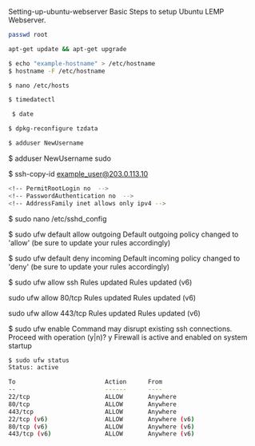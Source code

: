 Setting-up-ubuntu-webserver
Basic Steps to setup Ubuntu LEMP Webserver. 

<!-- //setting strong root password -->

```bash
passwd root
```

<!-- add superstrongpassword. -->


<!-- update upgrade server -->
```bash
apt-get update && apt-get upgrade
```


<!-- set hostname: -->

```bash
$ echo "example-hostname" > /etc/hostname
$ hostname -F /etc/hostname
```


<!-- //Edit /etc/hosts to add hostnames -->
```bash
$ nano /etc/hosts
```


<!-- check timezone -->

```bash
$ timedatectl
```


<!-- check time -->

```bash
 $ date
```


<!-- Set TimeZone -->

```bash
$ dpkg-reconfigure tzdata
```



<!-- add new user -->

```bash
$ adduser NewUsername
```

<!-- add superstrongpassword -->


<!-- add user to sudoers -->

$ adduser NewUsername sudo

<!-- add sshkey to webserver -->

$ ssh-copy-id example_user@203.0.113.10

<!-- disable root login -->

```bash
<!-- PermitRootLogin no  -->
<!-- PasswordAuthentication no  -->
<!-- AddressFamily inet allows only ipv4 -->
```
$ sudo nano /etc/sshd_config




<!-- restart sshd -->

<!-- Setting up firewall -->

$ sudo ufw default allow outgoing
Default outgoing policy changed to 'allow'
(be sure to update your rules accordingly)

$ sudo ufw default deny incoming
Default incoming policy changed to 'deny'
(be sure to update your rules accordingly)

$ sudo ufw allow ssh
Rules updated
Rules updated (v6)

sudo ufw allow 80/tcp
Rules updated
Rules updated (v6)

sudo ufw allow 443/tcp
Rules updated
Rules updated (v6)

$ sudo ufw enable
Command may disrupt existing ssh connections. Proceed with operation (y|n)? y
Firewall is active and enabled on system startup

```bash
$ sudo ufw status
Status: active

To                         Action      From
--                         ------      ----
22/tcp                     ALLOW       Anywhere                  
80/tcp                     ALLOW       Anywhere                  
443/tcp                    ALLOW       Anywhere                  
22/tcp (v6)                ALLOW       Anywhere (v6)             
80/tcp (v6)                ALLOW       Anywhere (v6)             
443/tcp (v6)               ALLOW       Anywhere (v6)   


```

<!-- *****settup login******* -->

<!-- *****setup fail2ban***** -->
